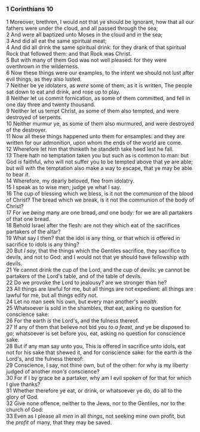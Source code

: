 ### 1 Corinthians 10

1 Moreover, brethren, I would not that ye should be ignorant, how that all our fathers were under the cloud, and all passed through the sea;  
2 And were all baptized unto Moses in the cloud and in the sea;  
3 And did all eat the same spiritual meat;  
4 And did all drink the same spiritual drink: for they drank of that spiritual Rock that followed them: and that Rock was Christ.  
5 But with many of them God was not well pleased: for they were overthrown in the wilderness.  
6 Now these things were our examples, to the intent we should not lust after evil things, as they also lusted.  
7 Neither be ye idolaters, as *were* some of them; as it is written, The people sat down to eat and drink, and rose up to play.  
8 Neither let us commit fornication, as some of them committed, and fell in one day three and twenty thousand.  
9 Neither let us tempt Christ, as some of them also tempted, and were destroyed of serpents.  
10 Neither murmur ye, as some of them also murmured, and were destroyed of the destroyer.  
11 Now all these things happened unto them for ensamples: and they are written for our admonition, upon whom the ends of the world are come.  
12 Wherefore let him that thinketh he standeth take heed lest he fall.  
13 There hath no temptation taken you but such as is common to man: but God *is* faithful, who will not suffer you to be tempted above that ye are able; but will with the temptation also make a way to escape, that ye may be able to bear *it*.  
14 Wherefore, my dearly beloved, flee from idolatry.  
15 I speak as to wise men; judge ye what I say.  
16 The cup of blessing which we bless, is it not the communion of the blood of Christ? The bread which we break, is it not the communion of the body of Christ?  
17 For we *being* many are one bread, *and* one body: for we are all partakers of that one bread.  
18 Behold Israel after the flesh: are not they which eat of the sacrifices partakers of the altar?  
19 What say I then? that the idol is any thing, or that which is offered in sacrifice to idols is any thing?  
20 But *I say*, that the things which the Gentiles sacrifice, they sacrifice to devils, and not to God: and I would not that ye should have fellowship with devils.  
21 Ye cannot drink the cup of the Lord, and the cup of devils: ye cannot be partakers of the Lord's table, and of the table of devils.  
22 Do we provoke the Lord to jealousy? are we stronger than he?  
23 All things are lawful for me, but all things are not expedient: all things are lawful for me, but all things edify not.  
24 Let no man seek his own, but every man another's *wealth*.  
25 Whatsoever is sold in the shambles, *that* eat, asking no question for conscience sake:  
26 For the earth *is* the Lord's, and the fulness thereof.  
27 If any of them that believe not bid you *to a feast*, and ye be disposed to go; whatsoever is set before you, eat, asking no question for conscience sake.  
28 But if any man say unto you, This is offered in sacrifice unto idols, eat not for his sake that shewed it, and for conscience sake: for the earth *is* the Lord's, and the fulness thereof:  
29 Conscience, I say, not thine own, but of the other: for why is my liberty judged of another *man's* conscience?  
30 For if I by grace be a partaker, why am I evil spoken of for that for which I give thanks?  
31 Whether therefore ye eat, or drink, or whatsoever ye do, do all to the glory of God.  
32 Give none offence, neither to the Jews, nor to the Gentiles, nor to the church of God:  
33 Even as I please all *men* in all *things*, not seeking mine own profit, but the *profit* of many, that they may be saved.  
